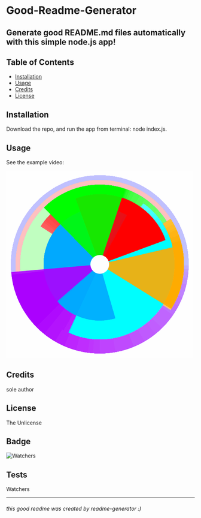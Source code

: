 
# Good-Readme-Generator

## Generate good README.md files automatically with this simple node.js app!

## Table of Contents

* [Installation](#installation)
* [Usage](#usage)
* [Credits](#credits)
* [License](#license)


## Installation

Download the repo, and run the app from terminal: node index.js.  


## Usage 

See the example video:  

![good-readme-generator demo gif](./assets/images/app-name_demo.gif)


## Credits

sole author  


## License

The Unlicense  


## Badge

![Watchers](https://img.shields.io/github/watchers/jamesboblak/readme-generator?style=social)


## Tests

Watchers

---

###### this good readme was created by readme-generator :)
